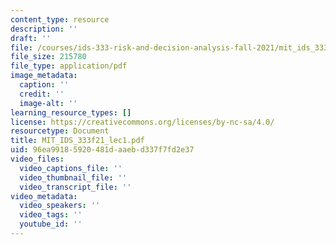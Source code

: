 ```yaml
---
content_type: resource
description: ''
draft: ''
file: /courses/ids-333-risk-and-decision-analysis-fall-2021/mit_ids_333f21_lec1.pdf
file_size: 215780
file_type: application/pdf
image_metadata:
  caption: ''
  credit: ''
  image-alt: ''
learning_resource_types: []
license: https://creativecommons.org/licenses/by-nc-sa/4.0/
resourcetype: Document
title: MIT_IDS_333f21_lec1.pdf
uid: 96ea9918-5920-481d-aaeb-d337f7fd2e37
video_files:
  video_captions_file: ''
  video_thumbnail_file: ''
  video_transcript_file: ''
video_metadata:
  video_speakers: ''
  video_tags: ''
  youtube_id: ''
---
```

